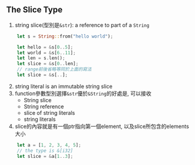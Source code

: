 ## The Slice Type
1. string slice(型別是`&str`): a reference to part of a `String`
```rust
    let s = String::from("hello world");

    let hello = &s[0..5];
    let world = &s[6..11];
    let len = s.len();
    let slice = &s[0..len];
    // range前後省略等同於上面的寫法
    let slice = &s[..];
```
2. string literal is an immutable string slice
3. function參數型別選擇`&str`優於`&String`的好處是, 可以接收
   - String slice
   - String reference
   - slice of string literals
   - string literals
4. slice的內容就是有一個ptr指向第一個element, 以及slice所包含的elements大小
```rust
    let a = [1, 2, 3, 4, 5];
    // the type is &[i32]
    let slice = &a[1..3];
```
